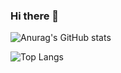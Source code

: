 ### Hi there 👋

<!--
**arseniomuanda/arseniomuanda** is a ✨ _special_ ✨ repository because its `README.md` (this file) appears on your GitHub profile.

Here are some ideas to get you started:

- 🔭 I’m currently working on ...
- 🌱 I’m currently learning ...
- 👯 I’m looking to collaborate on ...
- 🤔 I’m looking for help with ...
- 💬 Ask me about ...
- 📫 How to reach me: ...
- 😄 Pronouns: ...
- ⚡ Fun fact: ...
-->
![Anurag's GitHub stats](https://github-readme-stats.vercel.app/api?username=arseniomuanda&show_icons=true&bg_color=00000000)

![Top Langs](https://github-readme-stats.vercel.app/api/top-langs/?username=arseniomuanda&hide_progress=true)
